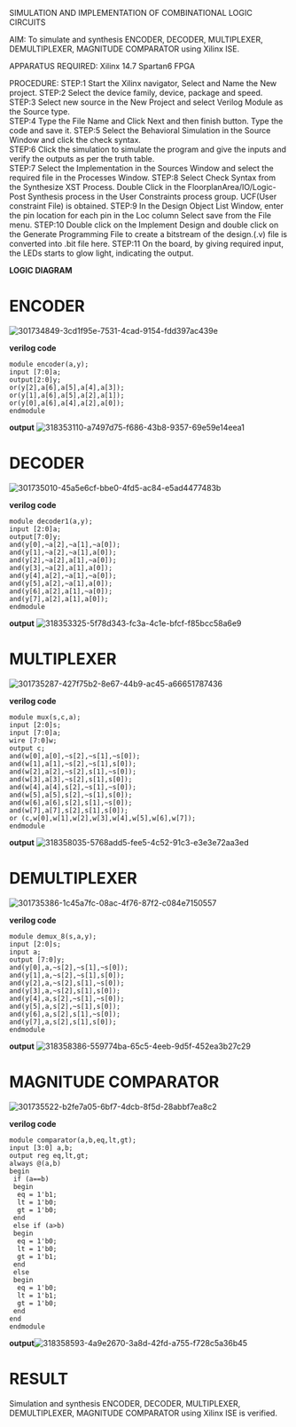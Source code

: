 SIMULATION AND IMPLEMENTATION OF  COMBINATIONAL LOGIC CIRCUITS

AIM: 
 To simulate and synthesis ENCODER, DECODER, MULTIPLEXER, DEMULTIPLEXER, MAGNITUDE COMPARATOR using Xilinx ISE.

APPARATUS REQUIRED:
Xilinx 14.7
Spartan6 FPGA

PROCEDURE:
STEP:1  Start  the Xilinx navigator, Select and Name the New project.
STEP:2  Select the device family, device, package and speed.       
STEP:3  Select new source in the New Project and select Verilog Module as the Source type.                       
STEP:4  Type the File Name and Click Next and then finish button. Type the code and save it.
STEP:5  Select the Behavioral Simulation in the Source Window and click the check syntax.                       
STEP:6  Click the simulation to simulate the program and  give the inputs and verify the outputs as per the truth table.               
STEP:7  Select the Implementation in the Sources Window and select the required file in the Processes Window.
STEP:8  Select Check Syntax from the Synthesize  XST Process. Double Click in the  FloorplanArea/IO/Logic-Post Synthesis process in the User Constraints process group. UCF(User constraint File) is obtained. 
STEP:9  In the Design Object List Window, enter the pin location for each pin in the Loc column Select save from the File menu.
STEP:10 Double click on the Implement Design and double click on the Generate Programming File to create a bitstream of the design.(.v) file is converted into .bit file here.
STEP:11  On the board, by giving required input, the LEDs starts to glow light, indicating the output.

**LOGIC DIAGRAM**

# ENCODER
![301734849-3cd1f95e-7531-4cad-9154-fdd397ac439e](https://github.com/Jayanth-T/VLSI-LAB-EXP-2/assets/106177371/e0686f04-ab98-4b23-b0f7-7bfd04004b32)

**verilog code**
~~~
module encoder(a,y);
input [7:0]a;
output[2:0]y;
or(y[2],a[6],a[5],a[4],a[3]);
or(y[1],a[6],a[5],a[2],a[1]);
or(y[0],a[6],a[4],a[2],a[0]);
endmodule
~~~

**output**
![318353110-a7497d75-f686-43b8-9357-69e59e14eea1](https://github.com/Jayanth-T/VLSI-LAB-EXP-2/assets/106177371/b2cb2f7d-c92a-47ec-a900-19bd3b3b0da3)


# DECODER
![301735010-45a5e6cf-bbe0-4fd5-ac84-e5ad4477483b](https://github.com/Jayanth-T/VLSI-LAB-EXP-2/assets/106177371/4a43503a-8dd4-4968-a06c-359e67030439)

**verilog code**
~~~
module decoder1(a,y);
input [2:0]a;
output[7:0]y;
and(y[0],~a[2],~a[1],~a[0]);
and(y[1],~a[2],~a[1],a[0]);
and(y[2],~a[2],a[1],~a[0]);
and(y[3],~a[2],a[1],a[0]);
and(y[4],a[2],~a[1],~a[0]);
and(y[5],a[2],~a[1],a[0]);
and(y[6],a[2],a[1],~a[0]);
and(y[7],a[2],a[1],a[0]);
endmodule
~~~

**output**
![318353325-5f78d343-fc3a-4c1e-bfcf-f85bcc58a6e9](https://github.com/Jayanth-T/VLSI-LAB-EXP-2/assets/106177371/6e158ab1-eca6-450b-b59e-a212e33a3e43)


# MULTIPLEXER
![301735287-427f75b2-8e67-44b9-ac45-a66651787436](https://github.com/Jayanth-T/VLSI-LAB-EXP-2/assets/106177371/f2b7c963-4b8a-4ae6-918e-81248613eec5)

**verilog code**
~~~
module mux(s,c,a);
input [2:0]s;
input [7:0]a;
wire [7:0]w;
output c;
and(w[0],a[0],~s[2],~s[1],~s[0]);
and(w[1],a[1],~s[2],~s[1],s[0]);
and(w[2],a[2],~s[2],s[1],~s[0]);
and(w[3],a[3],~s[2],s[1],s[0]);
and(w[4],a[4],s[2],~s[1],~s[0]);
and(w[5],a[5],s[2],~s[1],s[0]);
and(w[6],a[6],s[2],s[1],~s[0]);
and(w[7],a[7],s[2],s[1],s[0]);
or (c,w[0],w[1],w[2],w[3],w[4],w[5],w[6],w[7]);
endmodule
~~~
**output**
![318358035-5768add5-fee5-4c52-91c3-e3e3e72aa3ed](https://github.com/Jayanth-T/VLSI-LAB-EXP-2/assets/106177371/766970e9-975e-478f-8ab1-8c5df2c24ad9)


# DEMULTIPLEXER
![301735386-1c45a7fc-08ac-4f76-87f2-c084e7150557](https://github.com/Jayanth-T/VLSI-LAB-EXP-2/assets/106177371/6dcb6ced-2602-4d6d-951e-3a8c22a279f7)

**verilog code**
~~~
module demux_8(s,a,y);
input [2:0]s;
input a;
output [7:0]y;
and(y[0],a,~s[2],~s[1],~s[0]);
and(y[1],a,~s[2],~s[1],s[0]);
and(y[2],a,~s[2],s[1],~s[0]);
and(y[3],a,~s[2],s[1],s[0]);
and(y[4],a,s[2],~s[1],~s[0]);
and(y[5],a,s[2],~s[1],s[0]);
and(y[6],a,s[2],s[1],~s[0]);
and(y[7],a,s[2],s[1],s[0]);
endmodule
~~~
**output**
![318358386-559774ba-65c5-4eeb-9d5f-452ea3b27c29](https://github.com/Jayanth-T/VLSI-LAB-EXP-2/assets/106177371/be30677f-15b5-4fc7-b9ec-3ec305974ccc)


# MAGNITUDE COMPARATOR
![301735522-b2fe7a05-6bf7-4dcb-8f5d-28abbf7ea8c2](https://github.com/Jayanth-T/VLSI-LAB-EXP-2/assets/106177371/ca9b5ed3-9b51-480a-889e-9474be9e35a1)

**verilog code**
~~~
module comparator(a,b,eq,lt,gt);
input [3:0] a,b;
output reg eq,lt,gt;
always @(a,b)
begin
 if (a==b)
 begin
  eq = 1'b1;
  lt = 1'b0;
  gt = 1'b0;
 end
 else if (a>b)
 begin
  eq = 1'b0;
  lt = 1'b0;
  gt = 1'b1;
 end
 else
 begin
  eq = 1'b0;
  lt = 1'b1;
  gt = 1'b0;
 end
end 
endmodule
~~~

**output**![318358593-4a9e2670-3a8d-42fd-a755-f728c5a36b45](https://github.com/Jayanth-T/VLSI-LAB-EXP-2/assets/106177371/3b0a314f-3c1d-4e68-8284-020d02ebb8ef)


# RESULT
Simulation and synthesis ENCODER, DECODER, MULTIPLEXER, DEMULTIPLEXER, MAGNITUDE COMPARATOR using Xilinx ISE is verified.

